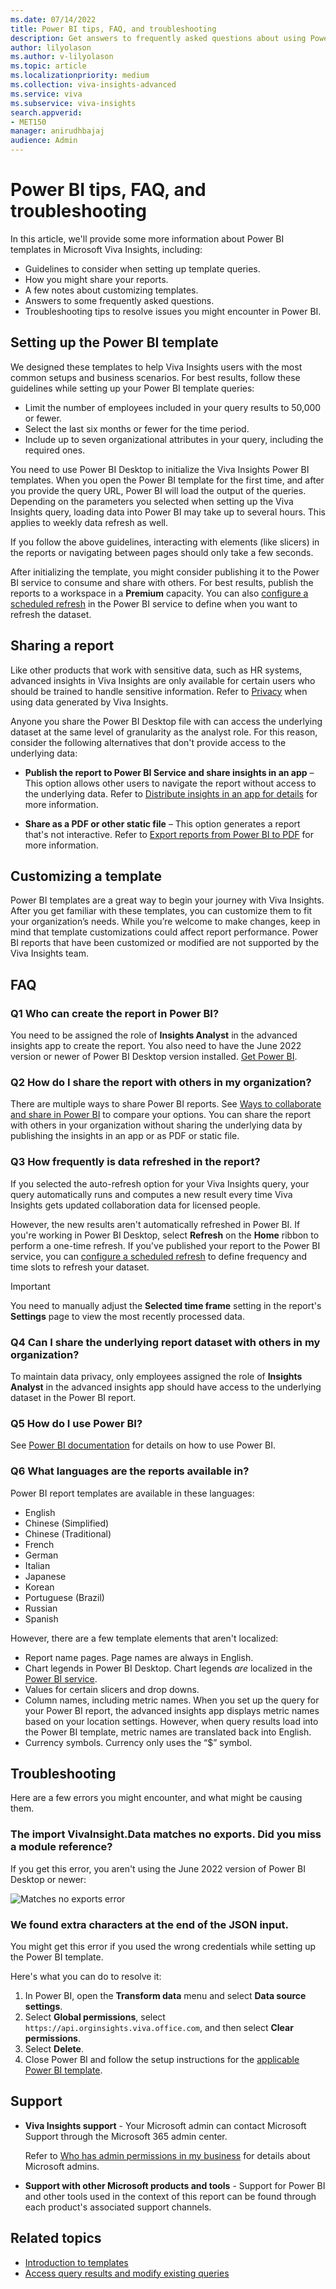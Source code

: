 ```yaml
---
ms.date: 07/14/2022
title: Power BI tips, FAQ, and troubleshooting
description: Get answers to frequently asked questions about using Power BI for Viva Insights data
author: lilyolason
ms.author: v-lilyolason
ms.topic: article
ms.localizationpriority: medium 
ms.collection: viva-insights-advanced 
ms.service: viva 
ms.subservice: viva-insights 
search.appverid: 
- MET150 
manager: anirudhbajaj
audience: Admin
---
```


# Power BI tips, FAQ, and troubleshooting

In this article, we'll provide some more information about Power BI templates in Microsoft Viva Insights, including:

* Guidelines to consider when setting up template queries.
* How you might share your reports.
* A few notes about customizing templates.
* Answers to some frequently asked questions.
* Troubleshooting tips to resolve issues you might encounter in Power BI.

## Setting up the Power BI template

We designed these templates to help Viva Insights users with the most common setups and business scenarios. For best results, follow these guidelines while setting up your Power BI template queries:

* Limit the number of employees included in your query results to 50,000 or fewer.
* Select the last six months or fewer for the time period.
* Include up to seven organizational attributes in your query, including the required ones.

You need to use Power BI Desktop to initialize the Viva Insights Power BI templates. When you open the Power BI template for the first time, and after you provide the query URL, Power BI will load the output of the queries. Depending on the parameters you selected when setting up the Viva Insights query, loading data into Power BI may take up to several hours. This applies to weekly data refresh as well.

If you follow the above guidelines, interacting with elements (like slicers) in the reports or navigating between pages should only take a few seconds.

After initializing the template, you might consider publishing it to the Power BI service to consume and share with others. For best results, publish the reports to a workspace in a **Premium** capacity. You can also [configure a scheduled refresh](/power-bi/connect-data/refresh-scheduled-refresh) in the Power BI service to define when you want to refresh the dataset.

## Sharing a report

Like other products that work with sensitive data, such as HR systems, advanced insights in Viva Insights are only available for certain users who should be trained to handle sensitive information. Refer to [Privacy](/viva/insights/advanced/privacy/privacy.md) when using data generated by Viva Insights.

Anyone you share the Power BI Desktop file with can access the underlying dataset at the same level of granularity as the analyst role. For this reason, consider the following alternatives that don't provide access to the underlying data:

* **Publish the report to Power BI Service and share insights in an app** – This option allows other users to navigate the report without access to the underlying data. Refer to [Distribute insights in an app for details](/power-bi/service-how-to-collaborate-distribute-dashboards-reports#distribute-insights-in-an-app) for more information.

* **Share as a PDF or other static file** – This option generates a report that's not interactive. Refer to [Export reports from Power BI to PDF](/power-bi/consumer/end-user-pdf) for more information.

## Customizing a template

Power BI templates are a great way to begin your journey with Viva Insights. After you get familiar with these templates, you can customize them to fit your organization’s needs. While you’re welcome to make changes, keep in mind that template customizations could affect report performance. Power BI reports that have been customized or modified are not supported by the Viva Insights team.

## FAQ

### Q1 Who can create the report in Power BI?

You need to be assigned the role of **Insights Analyst** in the advanced insights app to create the report. You also need to have the June 2022 version or newer of Power BI Desktop version installed. [Get Power BI](https://powerbi.microsoft.com/en-us/desktop/).

### Q2 How do I share the report with others in my organization?

There are multiple ways to share Power BI reports. See [Ways to collaborate and share in Power BI](/power-bi/collaborate-share/service-how-to-collaborate-distribute-dashboards-reports) to compare your options. You can share the report with others in your organization without sharing the underlying data by publishing the insights in an app or as PDF or static file.

### Q3 How frequently is data refreshed in the report?

If you selected the auto-refresh option for your Viva Insights query, your query automatically runs and computes a new result every time Viva Insights gets updated collaboration data for licensed people. 

However, the new results aren't automatically refreshed in Power BI. If you're working in Power BI Desktop, select **Refresh** on the **Home** ribbon to perform a one-time refresh. If you've published your report to the Power BI service, you can [configure a scheduled refresh](/power-bi/connect-data/refresh-scheduled-refresh) to define frequency and time slots to refresh your dataset.

>[!Important]
>You need to manually adjust the **Selected time frame** setting in the report's **Settings** page to view the most recently processed data. 

### Q4 Can I share the underlying report dataset with others in my organization?

To maintain data privacy, only employees assigned the role of **Insights Analyst** in the advanced insights app should have access to the underlying dataset in the Power BI report.

### Q5 How do I use Power BI?

See [Power BI documentation](/powerbi) for details on how to use Power BI.

### Q6 What languages are the reports available in?

Power BI report templates are available in these languages: 

* English
* Chinese (Simplified)
* Chinese (Traditional)
* French
* German
* Italian
* Japanese
* Korean
* Portuguese (Brazil)
* Russian
* Spanish

However, there are a few template elements that aren't localized:

* Report name pages. Page names are always in English.
* Chart legends in Power BI Desktop. Chart legends *are* localized in the [Power BI service](/power-bi/fundamentals/power-bi-service-overview).
* Values for certain slicers and drop downs.
* Column names, including metric names. When you set up the query for your Power BI report, the advanced insights app displays metric names based on your location settings. However, when query results load into the Power BI template, metric names are translated back into English.
* Currency symbols. Currency only uses the “$” symbol.


## Troubleshooting

Here are a few errors you might encounter, and what might be causing them.

### The import VivaInsight.Data matches no exports. Did you miss a module reference?

If you get this error, you aren't using the June 2022 version of Power BI Desktop or newer:

![Matches no exports error](/viva/insights/advanced/images/pbi-error.png)

### We found extra characters at the end of the JSON input.

You might get this error if you used the wrong credentials while setting up the Power BI template.


Here's what you can do to resolve it:

1.	In Power BI, open the **Transform data** menu and select **Data source settings**.
2.	Select **Global permissions**, select `https://api.orginsights.viva.office.com`, and then select **Clear permissions**.
3.	Select **Delete**.
4.	Close Power BI and follow the setup instructions for the [applicable Power BI template](introduction-to-templates.md).


## Support

* **Viva Insights support** - Your Microsoft admin can contact Microsoft Support through the Microsoft 365 admin center.

    Refer to [Who has admin permissions in my business](/microsoft-365/admin/admin-overview/admin-center-overview#who-has-admin-permissions-in-my-business) for details about Microsoft admins. 

* **Support with other Microsoft products and tools** - Support for Power BI and other tools used in the context of this report can be found through each product's associated support channels.

## Related topics

* [Introduction to templates](introduction-to-templates.md)
* [Access query results and modify existing queries](../query-results.md)

